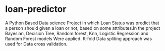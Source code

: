 # loan-predictor
A Python Based Data science Project in which Loan Status was predict that a person should given a loan or not, based on some attributes.In the project Bayesian, Decision Tree, Random forest, Knn, Logistic Regression and Random Forest models Were applied. K-fold Data spliting approach was used for Data cross validation. 

